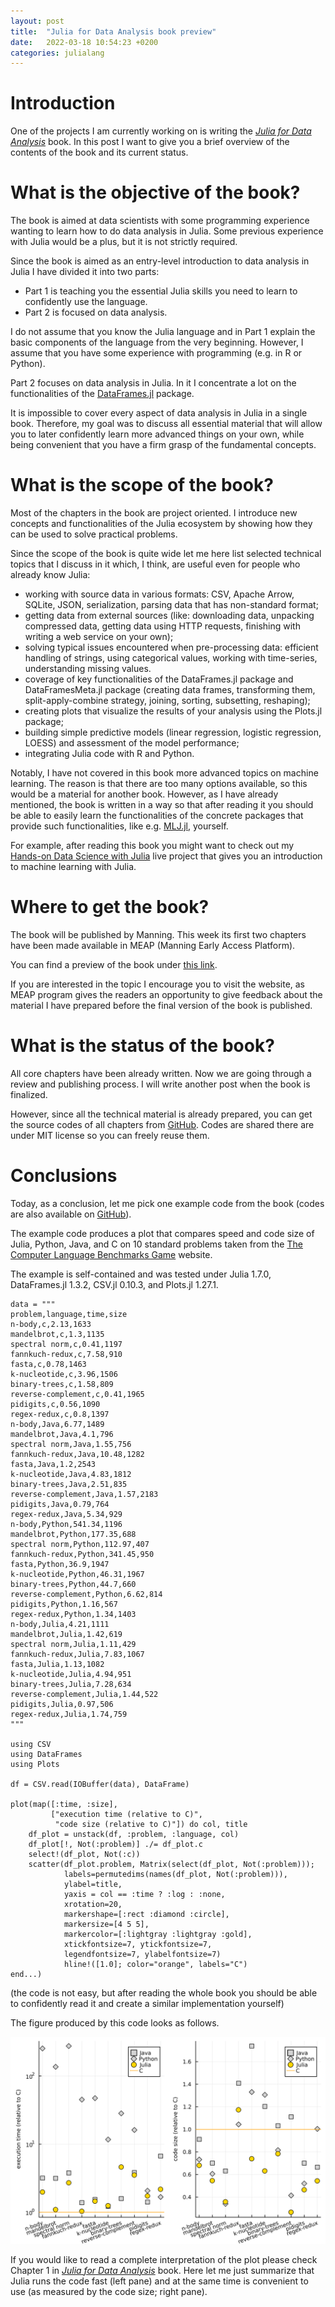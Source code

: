 ```yaml
---
layout: post
title:  "Julia for Data Analysis book preview"
date:   2022-03-18 10:54:23 +0200
categories: julialang
---
```


# Introduction

One of the projects I am currently working on is writing the
[*Julia for Data Analysis*][meap] book. In this post I want to give you a brief
overview of the contents of the book and its current status.

# What is the objective of the book?

The book is aimed at data scientists with some programming experience wanting
to learn how to do data analysis in Julia. Some previous experience with Julia
would be a plus, but it is not strictly required.

Since the book is aimed as an entry-level introduction to data analysis in Julia
I have divided it into two parts:
* Part 1 is teaching you the essential Julia skills you need to learn to
  confidently use the language.
* Part 2 is focused on data analysis.

I do not assume that you know the Julia language and in Part 1 explain the basic
components of the language from the very beginning. However, I assume that you
have some experience with programming (e.g. in R or Python).

Part 2 focuses on data analysis in Julia. In it I concentrate a lot on
the functionalities of the [DataFrames.jl][df] package.

It is impossible to cover every aspect of data analysis in Julia in a single
book. Therefore, my goal was to discuss all essential material that will
allow you to later confidently learn more advanced things on your own, while
being convenient that you have a firm grasp of the fundamental concepts.

# What is the scope of the book?

Most of the chapters in the book are project oriented. I introduce new concepts
and functionalities of the Julia ecosystem by showing how they can be used to
solve practical problems.

Since the scope of the book is quite wide let me here list selected technical
topics that I discuss in it which, I think, are useful even for people who
already know Julia:
* working with source data in various formats: CSV, Apache Arrow, SQLite, JSON,
  serialization, parsing data that has non-standard format;
* getting data from external sources (like: downloading data, unpacking
  compressed data, getting data using HTTP requests, finishing with writing
  a web service on your own);
* solving typical issues encountered when pre-processing data: efficient
  handling of strings, using categorical values,
  working with time-series, understanding missing values.
* coverage of key functionalities of the DataFrames.jl package and
  DataFramesMeta.jl package (creating data frames, transforming them,
  split-apply-combine strategy, joining, sorting, subsetting, reshaping);
* creating plots that visualize the results of your analysis using the Plots.jl
  package;
* building simple predictive models (linear regression, logistic regression,
  LOESS) and assessment of the model performance;
* integrating Julia code with R and Python.

Notably, I have not covered in this book more advanced topics on machine
learning. The reason is that there are too many options available, so
this would be a material for another book. However, as I have already mentioned,
the book is written in a way so that after reading it you should be able to
easily learn the functionalities of the concrete packages that provide such
functionalities, like e.g. [MLJ.jl][mlj], yourself.

For example, after reading this book you might want to check out my
[Hands-on Data Science with Julia][hods] live project that gives you an
introduction to machine learning with Julia.

# Where to get the book?

The book will be published by Manning. This week its first two chapters
have been made available in MEAP (Manning Early Access Platform).

You can find a preview of the book under [this link][meap].

If you are interested in the topic I encourage you to visit the website,
as MEAP program gives the readers an opportunity to give feedback about the
material I have prepared before the final version of the book is published.

# What is the status of the book?

All core chapters have been already written. Now we are going through a review
and publishing process. I will write another post when the book is finalized.

However, since all the technical material is already prepared, you can get the
source codes of all chapters from
[GitHub][gh].
Codes are shared there are under MIT license so you can freely reuse them.

# Conclusions

Today, as a conclusion, let me pick one example code from the book (codes are
also available on [GitHub][gh]).

The example code produces a plot that compares speed and code size of Julia,
Python, Java, and C on 10 standard problems taken from the
[The Computer Language Benchmarks Game][bg] website.

The example is self-contained and was tested under Julia 1.7.0,
DataFrames.jl 1.3.2, CSV.jl 0.10.3, and Plots.jl 1.27.1.

```
data = """
problem,language,time,size
n-body,c,2.13,1633
mandelbrot,c,1.3,1135
spectral norm,c,0.41,1197
fannkuch-redux,c,7.58,910
fasta,c,0.78,1463
k-nucleotide,c,3.96,1506
binary-trees,c,1.58,809
reverse-complement,c,0.41,1965
pidigits,c,0.56,1090
regex-redux,c,0.8,1397
n-body,Java,6.77,1489
mandelbrot,Java,4.1,796
spectral norm,Java,1.55,756
fannkuch-redux,Java,10.48,1282
fasta,Java,1.2,2543
k-nucleotide,Java,4.83,1812
binary-trees,Java,2.51,835
reverse-complement,Java,1.57,2183
pidigits,Java,0.79,764
regex-redux,Java,5.34,929
n-body,Python,541.34,1196
mandelbrot,Python,177.35,688
spectral norm,Python,112.97,407
fannkuch-redux,Python,341.45,950
fasta,Python,36.9,1947
k-nucleotide,Python,46.31,1967
binary-trees,Python,44.7,660
reverse-complement,Python,6.62,814
pidigits,Python,1.16,567
regex-redux,Python,1.34,1403
n-body,Julia,4.21,1111
mandelbrot,Julia,1.42,619
spectral norm,Julia,1.11,429
fannkuch-redux,Julia,7.83,1067
fasta,Julia,1.13,1082
k-nucleotide,Julia,4.94,951
binary-trees,Julia,7.28,634
reverse-complement,Julia,1.44,522
pidigits,Julia,0.97,506
regex-redux,Julia,1.74,759
"""

using CSV
using DataFrames
using Plots

df = CSV.read(IOBuffer(data), DataFrame)

plot(map([:time, :size],
         ["execution time (relative to C)",
          "code size (relative to C)"]) do col, title
    df_plot = unstack(df, :problem, :language, col)
    df_plot[!, Not(:problem)] ./= df_plot.c
    select!(df_plot, Not(:c))
    scatter(df_plot.problem, Matrix(select(df_plot, Not(:problem)));
            labels=permutedims(names(df_plot, Not(:problem))),
            ylabel=title,
            yaxis = col == :time ? :log : :none,
            xrotation=20,
            markershape=[:rect :diamond :circle],
            markersize=[4 5 5],
            markercolor=[:lightgray :lightgray :gold],
            xtickfontsize=7, ytickfontsize=7,
            legendfontsize=7, ylabelfontsize=7)
            hline!([1.0]; color="orange", labels="C")
end...)
```

(the code is not easy, but after reading the whole book you should be able to
confidently read it and create a similar implementation yourself)

The figure produced by this code looks as follows.

![Benchmarks plot](/assets/2022-03-18-benchmark.png)

If you would like to read a complete interpretation of the plot please check
Chapter 1 in [*Julia for Data Analysis*][meap] book. Here let me just summarize
that Julia runs the code fast (left pane) and at the same time is convenient to
use (as measured by the code size; right pane).

[meap]: https://www.manning.com/books/julia-for-data-analysis?utm_source=bkamins&utm_medium=affiliate&utm_campaign=book_kaminski2_julia_3_17_22
[gh]: https://github.com/bkamins/JuliaForDataAnalysis
[df]: https://github.com/JuliaData/DataFrames.jl
[mlj]: https://github.com/alan-turing-institute/MLJ.jl
[hods]: https://www.manning.com/liveprojectseries/data-science-with-julia-ser
[bg]: https://benchmarksgame-team.pages.debian.net/benchmarksgame/index.html
